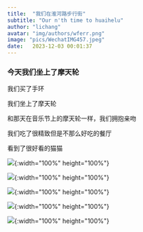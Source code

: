 ```yaml
---
title:  "我们在淮河路步行街"
subtitle: "Our n'th time to huaihelu"
author: "lichang"
avatar: "img/authors/wferr.png"
image: "pics/WechatIMG457.jpeg"
date:   2023-12-03 00:01:37
---
```


### 今天我们坐上了摩天轮

我们买了手环

我们坐上了摩天轮

和那天在音乐节上的摩天轮一样，我们拥抱亲吻

我们吃了很精致但是不那么好吃的餐厅

看到了很好看的猫猫

![](../pics/WechatIMG457.jpeg){:width="100%" height="100%"}

![](../pics/WechatIMG458.jpeg){:width="100%" height="100%"}

![](../pics/WechatIMG459.jpeg){:width="100%" height="100%"}

![](../pics/WechatIMG456.jpeg){:width="100%" height="100%"}

![](../sec/WechatIMG42060.jpeg){:width="100%" height="100%"}
